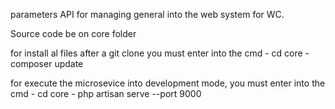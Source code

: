 parameters
API for managing general into the web system for WC.

Source code be on core folder

for install al files after a git clone you must enter into the cmd - cd core - composer update

for execute the microsevice into development mode, you must enter into the cmd - cd core - php artisan serve --port 9000